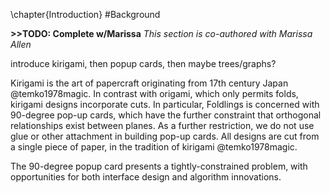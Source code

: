 \chapter{Introduction}
#Background

**>>TODO: Complete w/Marissa**
_This section is co-authored with Marissa Allen_

introduce kirigami, then popup cards, then maybe trees/graphs?

Kirigami is the art of papercraft originating from 17th century Japan @temko1978magic.  In contrast with origami, which only permits folds, kirigami designs incorporate cuts.  In particular, Foldlings is concerned with 90-degree pop-up cards, which have the further constraint that orthogonal relationships exist between planes.  As a further restriction, we do not use glue or other attachment in building pop-up cards.  All designs are cut from a single piece of paper, in the tradition of kirigami @temko1978magic.

The 90-degree popup card presents a tightly-constrained problem, with opportunities for both interface design and algorithm innovations. 


